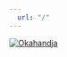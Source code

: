 ```yaml
---
  url: "/"
---
```


[![Okahandja](https://farm4.staticflickr.com/3837/14782515947_8737dfcba7_c.jpg)](https://www.flickr.com/photos/124897308@N04/14782515947 "Okahandja by Sarah Schafer, on Flickr")